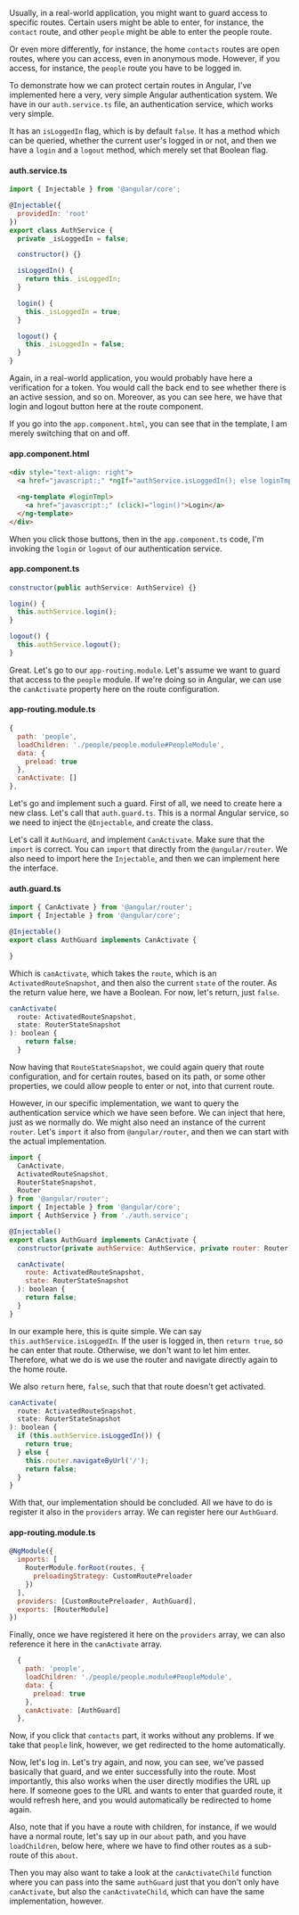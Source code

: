 Usually, in a real-world application, you might want to guard access to specific routes. Certain users might be able to enter, for instance, the `contact` route, and other `people` might be able to enter the people route.

Or even more differently, for instance, the home `contacts` routes are open routes, where you can access, even in anonymous mode. However, if you access, for instance, the `people` route you have to be logged in.

To demonstrate how we can protect certain routes in Angular, I've implemented here a very, very simple Angular authentication system. We have in our `auth.service.ts` file, an authentication service, which works very simple.

It has an `isLoggedIn` flag, which is by default `false`. It has a method which can be queried, whether the current user's logged in or not, and then we have a `login` and a `logout` method, which merely set that Boolean flag.

#### auth.service.ts
```javascript
import { Injectable } from '@angular/core';

@Injectable({
  providedIn: 'root'
})
export class AuthService {
  private _isLoggedIn = false;

  constructor() {}

  isLoggedIn() {
    return this._isLoggedIn;
  }

  login() {
    this._isLoggedIn = true;
  }

  logout() {
    this._isLoggedIn = false;
  }
}
```

Again, in a real-world application, you would probably have here a verification for a token. You would call the back end to see whether there is an active session, and so on. Moreover, as you can see here, we have that login and logout button here at the route component.

If you go into the `app.component.html`, you can see that in the template, I am merely switching that on and off. 

#### app.component.html
```html
<div style="text-align: right">
  <a href="javascript:;" *ngIf="authService.isLoggedIn(); else loginTmpl" (click)="logout()">Logout</a>

  <ng-template #loginTmpl>
    <a href="javascript:;" (click)="login()">Login</a>
  </ng-template>
</div>
```

When you click those buttons, then in the `app.component.ts` code, I'm invoking the `login` or `logout` of our authentication service.

#### app.component.ts
```javascript
constructor(public authService: AuthService) {}

login() {
  this.authService.login();
}

logout() {
  this.authService.logout();
}
```

Great. Let's go to our `app-routing.module`. Let's assume we want to guard that access to the `people` module. If we're doing so in Angular, we can use the `canActivate` property here on the route configuration.

#### app-routing.module.ts
```javascript
{
  path: 'people',
  loadChildren: './people/people.module#PeopleModule',
  data: {
    preload: true
  },
  canActivate: []
},
```

Let's go and implement such a guard. First of all, we need to create here a new class. Let's call that `auth.guard.ts`. This is a normal Angular service, so we need to inject the `@Injectable`, and create the class.

Let's call it `AuthGuard`, and implement `CanActivate`. Make sure that the `import` is correct. You can `import` that directly from the `@angular/router`. We also need to import here the `Injectable`, and then we can implement here the interface.

#### auth.guard.ts
```javascript
import { CanActivate } from '@angular/router';
import { Injectable } from '@angular/core';

@Injectable()
export class AuthGuard implements CanActivate {

}
```

Which is `canActivate`, which takes the `route`, which is an `ActivatedRouteSnapshot`, and then also the current `state` of the router. As the return value here, we have a Boolean. For now, let's return, just `false`. 

```javascript
canActivate(
  route: ActivatedRouteSnapshot,
  state: RouterStateSnapshot
): boolean {
    return false;
  }
```

Now having that `RouteStateSnapshot`, we could again query that route configuration, and for certain routes, based on its path, or some other properties, we could allow people to enter or not, into that current route.

However, in our specific implementation, we want to query the authentication service which we have seen before. We can inject that here, just as we normally do. We might also need an instance of the current `router`. Let's `import` it also from `@angular/router`, and then we can start with the actual implementation.

```javascript
import {
  CanActivate,
  ActivatedRouteSnapshot,
  RouterStateSnapshot,
  Router
} from '@angular/router';
import { Injectable } from '@angular/core';
import { AuthService } from './auth.service';

@Injectable()
export class AuthGuard implements CanActivate {
  constructor(private authService: AuthService, private router: Router) {}

  canActivate(
    route: ActivatedRouteSnapshot,
    state: RouterStateSnapshot
  ): boolean {
    return false;
  }
}
```

In our example here, this is quite simple. We can say `this.authService.isLoggedIn`. If the user is logged in, then `return true`, so he can enter that route. Otherwise, we don't want to let him enter. Therefore, what we do is we use the router and navigate directly again to the home route.

We also `return` here, `false`, such that that route doesn't get activated. 

```javascript
canActivate(
  route: ActivatedRouteSnapshot,
  state: RouterStateSnapshot
): boolean {
  if (this.authService.isLoggedIn()) {
    return true;
  } else {
    this.router.navigateByUrl('/');
    return false;
  }
}
```

With that, our implementation should be concluded. All we have to do is register it also in the `providers` array. We can register here our `AuthGuard`.

#### app-routing.module.ts
```javascript
@NgModule({
  imports: [
    RouterModule.forRoot(routes, {
      preloadingStrategy: CustomRoutePreloader
    })
  ],
  providers: [CustomRoutePreloader, AuthGuard],
  exports: [RouterModule]
})
```

Finally, once we have registered it here on the `providers` array, we can also reference it here in the `canActivate` array. 

```javascript
  {
    path: 'people',
    loadChildren: './people/people.module#PeopleModule',
    data: {
      preload: true
    },
    canActivate: [AuthGuard]
  },
```

Now, if you click that `contacts` part, it works without any problems. If we take that `people` link, however, we get redirected to the home automatically.

Now, let's log in. Let's try again, and now, you can see, we've passed basically that guard, and we enter successfully into the route. Most importantly, this also works when the user directly modifies the URL up here. If someone goes to the URL and wants to enter that guarded route, it would refresh here, and you would automatically be redirected to home again.

Also, note that if you have a route with children, for instance, if we would have a normal route, let's say up in our `about` path, and you have `loadChildren`, below here, where we have to find other routes as a sub-route of this `about`. 

Then you may also want to take a look at the `canActivateChild` function where you can pass into the same `authGuard` just that you don't only have `canActivate`, but also the `canActivateChild`, which can have the same implementation, however.